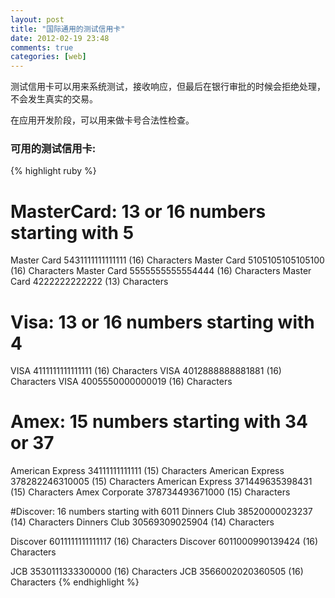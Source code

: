 ```yaml
---
layout: post
title: "国际通用的测试信用卡"
date: 2012-02-19 23:48
comments: true
categories: [web]
---
```


测试信用卡可以用来系统测试，接收响应，但最后在银行审批的时候会拒绝处理，不会发生真实的交易。

在应用开发阶段，可以用来做卡号合法性检查。

### 可用的测试信用卡:
{% highlight ruby %}
  # MasterCard: 13 or 16 numbers starting with 5
  Master Card  5431111111111111  (16) Characters
  Master Card  5105105105105100  (16) Characters
  Master Card  5555555555554444  (16) Characters
  Master Card  4222222222222 (13) Characters

  # Visa: 13 or 16 numbers starting with 4
  VISA 4111111111111111  (16) Characters
  VISA 4012888888881881  (16) Characters
  VISA 4005550000000019  (16) Characters

  # Amex: 15 numbers starting with 34 or 37
  American Express 34111111111111 (15) Characters
  American Express 378282246310005 (15) Characters
  American Express 371449635398431 (15) Characters
  Amex Corporate 378734493671000 (15) Characters

  #Discover: 16 numbers starting with 6011
  Dinners Club 38520000023237  (14) Characters
  Dinners Club 30569309025904  (14) Characters

  Discover 6011111111111117  (16) Characters
  Discover 6011000990139424  (16) Characters

  JCB  3530111333300000  (16) Characters
  JCB  3566002020360505  (16) Characters
{% endhighlight %}
